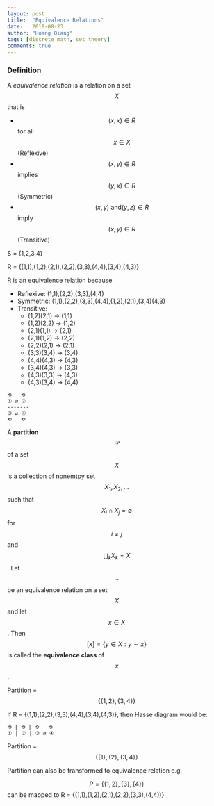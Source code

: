 ```yaml
---
layout: post
title:  "Equivalence Relations"
date:   2018-08-23
author: "Huang Qiang"
tags: [discrete math, set theory]
comments: true
---
```


### Definition

A _equivalence relation_ is a relation on a set $$X$$ that is

- $$(x,x) \in R$$ for all $$x \in X$$ (Reflexive)
- $$(x,y) \in R$$ implies $$(y,x) \in R$$ (Symmetric)
- $$(x,y)\ \text{and} (y,z) \in R$$ imply $$(x,y) \in R$$ (Transitive)

S = {1,2,3,4}

R = {(1,1),(1,2),(2,1),(2,2),(3,3),(4,4),(3,4),(4,3)}

R is an equivalence relation because

- Reflexive: (1,1),(2,2),(3,3),(4,4)
- Symmetric: (1,1),(2,2),(3,3),(4,4),(1,2),(2,1),(3,4)(4,3)
- Transitive:
	- (1,2)(2,1) -> (1,1)
	- (1,2)(2,2) -> (1,2)
	- (2,1)(1,1) -> (2,1)
	- (2,1)(1,2) -> (2,2)
	- (2,2)(2,1) -> (2,1)
	- (3,3)(3,4) -> (3,4)
	- (4,4)(4,3) -> (4,3)
	- (3,4)(4,3) -> (3,3)
	- (4,3)(3,3) -> (4,3)
	- (4,3)(3,4) -> (4,4)

```
⟲   ⟲
① ⇄ ② 
-------
③ ⇄ ④
⟲   ⟲
```
A **partition** $$\mathcal{P}$$ of a set $$X$$ is a collection of nonemtpy set $$X_1,X_2,\ldots$$ such that $$X_i \cap X_j = \emptyset$$ for $$i \not= j$$ and $$\bigcup_k X_k = X$$. Let $$\sim$$ be an equivalence relation on a set $$X$$ and let $$x \in X$$. Then $$[x] = \{y \in X: y \sim x\}$$ is called the **equivalence class** of $$x$$.

Partition = $$\{\{1,2\}, \{3,4\}\}$$

If R = {(1,1),(2,2),(3,3),(4,4),(3,4),(4,3)}, then Hasse diagram would be:

```
⟲ | ⟲ | ⟲   ⟲
① | ② | ③ ⇄ ④
```

Partition = $$\{\{1\},\{2\}, \{3,4\}\}$$

Partition can also be transformed to equivalence relation e.g.

$$P = \{\{1,2\}, \{3\}, \{4\}\}$$ can be mapped to R = {(1,1),(1,2),(2,1),(2,2),(3,3),(4,4))}